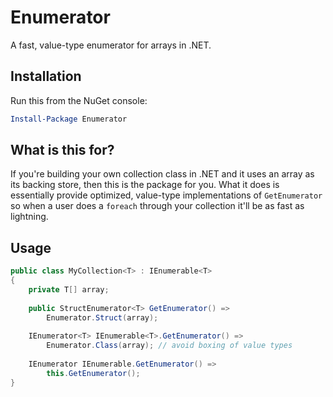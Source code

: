 # Enumerator

A fast, value-type enumerator for arrays in .NET.

## Installation

Run this from the NuGet console:

```powershell
Install-Package Enumerator
```

## What is this for?

If you're building your own collection class in .NET and it uses an array as its backing store, then this is the package for you. What it does is essentially provide optimized, value-type implementations of `GetEnumerator` so when a user does a `foreach` through your collection it'll be as fast as lightning.

## Usage

```csharp
public class MyCollection<T> : IEnumerable<T>
{
    private T[] array;
    
    public StructEnumerator<T> GetEnumerator() =>
        Enumerator.Struct(array);
    
    IEnumerator<T> IEnumerable<T>.GetEnumerator() =>
        Enumerator.Class(array); // avoid boxing of value types
    
    IEnumerator IEnumerable.GetEnumerator() =>
        this.GetEnumerator();
}
```
